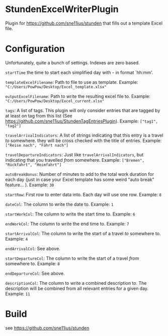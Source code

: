 StundenExcelWriterPlugin
=======================

Plugin for https://github.com/sne11ius/stunden that fills out a template Excel file.

Configuration
=============

Unfortunately, quite a bunch of settings. Indexes are zero based.

`startTime` the time to start each simplified day with - in format `hh:mm'.

`templateExcelFilename`: Path to file to use as template. Example: `"C:/Users/PowPow/Desktop/Excel_template.xlsx"`

`outputExcelFilename`: Path to write the resulting excel file to. Example: `"C:/Users/PowPow/Desktop/Excel_current.xlsx"`

`tags`: A list of tags. This plugin will only consider entries that are tagged by at least on tag from this list
(See https://github.com/sne11ius/StundenTagEntriesPlugin). Example: `["tag1", "tag2"]`

`travelArrivalIndicators`: A list of strings indicating that this entry is a travel _to_ somewhere.
they will be cross checked with the title of entries. Example: `["Reise nach", "Fahrt nach"]`

`travelDepartureIndicators`: Just like `travelArrivalIndicators`, but indicating that you travelled _from_
somewhere. Example: `["Bremen", "Rückfahrt", "Heimfahrt"]`

`autoBreakBonus`: Number of minutes to add to the total work duration for each day (just in case
your Excel template has some weird "auto break" feature... ). Example: `30`

`startRow`: First row to enter data into. Each day will use one row. Example: `8`

`dateCol`: The column to write the date to. Example: `1`

`startWorkCol`: The column to write the start time to. Example: `6`

`endWorkCol`: The column to write the end time to. Example: `7`

`startArrivalCol`: The column to write the start of a travel _to_ somewhere to. Example: `4`

`endArrivalCol`: See above.

`startDepartureCol`: The column to write the start of a travel _from_ somewhere to. Example: `8`

`endDepartureCol`: See above.

`descriptionCol`: The column to write a combined description to. The description will
be combined from all relevant entries for a given day. Example: `11`

Build
=====
see https://github.com/sne11ius/stunden
